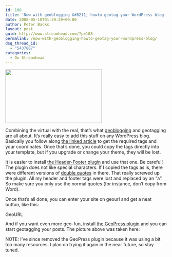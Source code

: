 ```yaml
---
id: 108
title: 'Now with geoblogging &#8211; howto geotag your WordPress blog'
date: 2008-05-18T01:39:29+00:00
author: Peter Backx
layout: post
guid: http://www.streamhead.com/?p=108
permalink: /now-with-geoblogging-howto-geotag-your-wordpress-blog/
dsq_thread_id:
  - "5437887"
categories:
  - On Streamhead
---
```

[<img class="alignnone size-medium wp-image-109" title="Widescreen clouds in Deinze " src="http://www.streamhead.com/wp-content/uploads/2008/05/deinzews-300x168.png" alt="" width="300" height="168" srcset="http://www.streamhead.com/wp-content/uploads/2008/05/deinzews-300x168.png 300w, http://www.streamhead.com/wp-content/uploads/2008/05/deinzews.png 1224w" sizes="(max-width: 300px) 100vw, 300px" />](http://www.streamhead.com/wp-content/uploads/2008/05/deinzews.png)

Combining the virtual with the real, that&#8217;s what <a title="Introduction to geoblogging" href="http://www.problogger.net/archives/2008/04/15/geoblogging-how-to-geotag-your-blog/" target="_blank">geoblogging</a> and geotagging are all about. It&#8217;s really easy to add this stuff on any WordPress blog. Basically you follow along <a title="Introduction to geoblogging" href="http://www.problogger.net/archives/2008/04/15/geoblogging-how-to-geotag-your-blog/" target="_blank">the linked article</a> to get the required tags and your coordinates. Once that&#8217;s done, you could copy the tags directly into your template, but if you upgrade or change your theme, they will be lost.

It is easier to install <a title="WordPress header-footer plugin" href="http://wordpress.org/extend/plugins/header-footer/" target="_blank">the Header-Footer plugin</a> and use that one. Be careful! The plugin does not like special characters. If I copied the tags as is, there were different versions of <a title="Double quotes" href="http://en.wikipedia.org/wiki/Double_quote" target="_blank">double quotes</a> in there. That really screwed up the plugin. All my header and footer tags were lost and replaced by an &#8220;a&#8221;. So make sure you only use the normal quotes (for instance, don&#8217;t copy from Word).

Once that&#8217;s all done, you can enter your site on geourl and get a neat button, like this:

[<img src="http://i.geourl.org/80x15/simple.png" border="0" alt="GeoURL" width="80" height="15" />](http://geourl.org/near?p=http://www.streamhead.com "check out my neighbors in meatspace")

And if you want even more geo-fun, install <a title="GeoPress plugin" href="http://georss.org/geopress" target="_blank">the GeoPress plugin</a> and you can start geotagging your posts. The picture above was taken here:

NOTE: I&#8217;ve since removed the GeoPress plugin because it was using a bit too many resources. I plan on trying it again in the near future, so stay tuned.

<!-- AddThis Advanced Settings generic via filter on the_content -->

<!-- AddThis Share Buttons generic via filter on the_content -->
